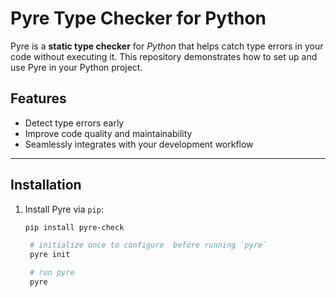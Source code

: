 # Pyre Type Checker for Python

Pyre is a **static type checker** for *Python* that helps catch type errors in your code without executing it. This repository demonstrates how to set up and use Pyre in your Python project.

## Features

- Detect type errors early
- Improve code quality and maintainability
- Seamlessly integrates with your development workflow

---

## Installation

1. Install Pyre via `pip`:
   ```bash
   pip install pyre-check

    # initialize once to configure  before running `pyre`
    pyre init

    # run pyre
    pyre
    ```
